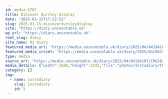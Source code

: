```yaml
---
id: media-5767
title: Discover Dursley display
date: "2025-01-15T17:22:52"
slug: 2025-01-15-discoverdursleydisplay
site: "https://diary.uncountable.uk"
wp_url: "https://diary.uncountable.uk"
root_slug: diary
site_name: My Diary
featured_media_url: "https://media.uncountable.uk/diary/2025/04/04194107/IMG20250115172252-edited.webp"
featured_media_srcset: "https://media.uncountable.uk/diary/2025/04/04194107/IMG20250115172252-edited-216x300.webp 216w, https://media.uncountable.uk/diary/2025/04/04194107/IMG20250115172252-edited-737x1024.webp 737w, https://media.uncountable.uk/diary/2025/04/04194107/IMG20250115172252-edited-150x150.webp 150w, https://media.uncountable.uk/diary/2025/04/04194107/IMG20250115172252-edited-461x640.webp 461w, https://media.uncountable.uk/diary/2025/04/04194107/IMG20250115172252-edited.webp 1680w"
type: media
source_url: "https://media.uncountable.uk/diary/2025/04/04194107/IMG20250115172252-edited.webp"
media_details: {"width":1680,"height":2333,"file":"photos/Instadiary/IMG20250115172252-edited.webp","filesize":183882,"sizes":{"medium":{"file":"IMG20250115172252-edited-216x300.webp","width":216,"height":300,"filesize":16796,"mime_type":"image/webp","source_url":"https://media.uncountable.uk/diary/2025/04/04194107/IMG20250115172252-edited-216x300.webp"},"large":{"file":"IMG20250115172252-edited-737x1024.webp","width":737,"height":1024,"filesize":103154,"mime_type":"image/webp","source_url":"https://media.uncountable.uk/diary/2025/04/04194107/IMG20250115172252-edited-737x1024.webp"},"thumbnail":{"file":"IMG20250115172252-edited-150x150.webp","width":150,"height":150,"filesize":7468,"mime_type":"image/webp","source_url":"https://media.uncountable.uk/diary/2025/04/04194107/IMG20250115172252-edited-150x150.webp"},"mobwidth":{"file":"IMG20250115172252-edited-461x640.webp","width":461,"height":640,"filesize":53672,"mime_type":"image/webp","source_url":"https://media.uncountable.uk/diary/2025/04/04194107/IMG20250115172252-edited-461x640.webp"},"full":{"file":"IMG20250115172252-edited.webp","width":1680,"height":2333,"mime_type":"image/webp","source_url":"https://media.uncountable.uk/diary/2025/04/04194107/IMG20250115172252-edited.webp"}},"image_meta":{"aperture":"0","credit":"","camera":"","caption":"","created_timestamp":"0","copyright":"","focal_length":"0","iso":"0","shutter_speed":"0","title":"","orientation":"0","keywords":[]}}
category: []
tag:
  - name: instadiary
    slug: instadiary
    id: 5
---
```


